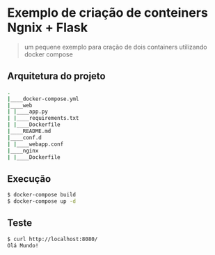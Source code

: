 # Exemplo de criação de conteiners Ngnix + Flask
> um pequene exemplo para cração de dois containers utilizando docker compose

## Arquitetura do projeto

```bash
.
|____docker-compose.yml
|____web
| |____app.py
| |____requirements.txt
| |____Dockerfile
|____README.md
|____conf.d
| |____webapp.conf
|____nginx
| |____Dockerfile
```  
## Execução

```bash
$ docker-compose build
$ docker-compose up -d
```  
## Teste  

```bash
$ curl http://localhost:8080/
Olá Mundo!
```  
